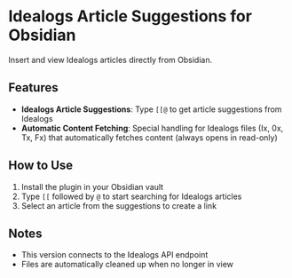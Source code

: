 # Idealogs Article Suggestions for Obsidian

Insert and view Idealogs articles directly from Obsidian.

## Features

- **Idealogs Article Suggestions**: Type `[[@` to get article suggestions from Idealogs
- **Automatic Content Fetching**: Special handling for Idealogs files (Ix, 0x, Tx, Fx) that automatically fetches content (always opens in read-only)

## How to Use

1. Install the plugin in your Obsidian vault
2. Type `[[` followed by `@` to start searching for Idealogs articles
3. Select an article from the suggestions to create a link

## Notes

- This version connects to the Idealogs API endpoint 
- Files are automatically cleaned up when no longer in view
